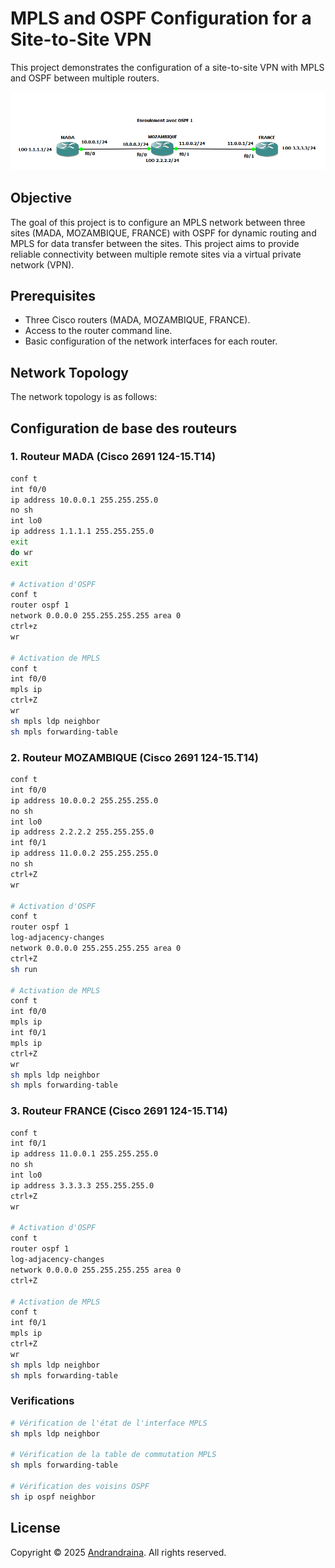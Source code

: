 # MPLS and OSPF Configuration for a Site-to-Site VPN

This project demonstrates the configuration of a site-to-site VPN with MPLS and OSPF between multiple routers.

![Architecture du réseau](./capt/arch.png)

## Objective

The goal of this project is to configure an MPLS network between three sites (MADA, MOZAMBIQUE, FRANCE) with OSPF for dynamic routing and MPLS for data transfer between the sites. This project aims to provide reliable connectivity between multiple remote sites via a virtual private network (VPN).

## Prerequisites

- Three Cisco routers (MADA, MOZAMBIQUE, FRANCE).
- Access to the router command line.
- Basic configuration of the network interfaces for each router.

## Network Topology

The network topology is as follows:

## Configuration de base des routeurs

### 1. Routeur MADA (Cisco 2691 124-15.T14)

```bash
conf t
int f0/0
ip address 10.0.0.1 255.255.255.0
no sh
int lo0
ip address 1.1.1.1 255.255.255.0
exit
do wr
exit

# Activation d'OSPF
conf t
router ospf 1
network 0.0.0.0 255.255.255.255 area 0
ctrl+z
wr

# Activation de MPLS
conf t
int f0/0
mpls ip
ctrl+Z
wr
sh mpls ldp neighbor
sh mpls forwarding-table
```

### 2. Routeur MOZAMBIQUE (Cisco 2691 124-15.T14)

```bash
conf t
int f0/0
ip address 10.0.0.2 255.255.255.0
no sh
int lo0
ip address 2.2.2.2 255.255.255.0
int f0/1
ip address 11.0.0.2 255.255.255.0
no sh
ctrl+Z
wr

# Activation d'OSPF
conf t
router ospf 1
log-adjacency-changes
network 0.0.0.0 255.255.255.255 area 0
ctrl+Z
sh run

# Activation de MPLS
conf t
int f0/0
mpls ip
int f0/1
mpls ip
ctrl+Z
wr
sh mpls ldp neighbor
sh mpls forwarding-table

```

### 3. Routeur FRANCE (Cisco 2691 124-15.T14)

```bash
conf t
int f0/1
ip address 11.0.0.1 255.255.255.0
no sh
int lo0
ip address 3.3.3.3 255.255.255.0
ctrl+Z
wr

# Activation d'OSPF
conf t
router ospf 1
log-adjacency-changes
network 0.0.0.0 255.255.255.255 area 0
ctrl+Z

# Activation de MPLS
conf t
int f0/1
mpls ip
ctrl+Z
wr
sh mpls ldp neighbor
sh mpls forwarding-table

```

### Verifications
```bash
# Vérification de l'état de l'interface MPLS
sh mpls ldp neighbor

# Vérification de la table de commutation MPLS
sh mpls forwarding-table

# Vérification des voisins OSPF
sh ip ospf neighbor
```

## License

Copyright © 2025 [Andrandraina](https://www.linkedin.com/in/andrandraina-randrianaivo-562aa3282/). All rights reserved.